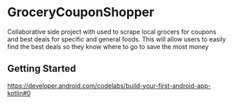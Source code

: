 # GroceryCouponShopper
Collaborative side project with used to scrape local grocers for coupons and best deals for specific and general foods. This will allow users to easily find the best deals so they know where to go to save the most money

## Getting Started
https://developer.android.com/codelabs/build-your-first-android-app-kotlin#0